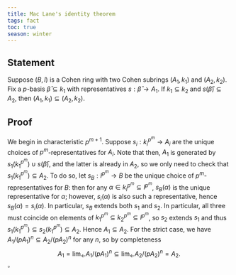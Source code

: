 ```yaml
---
title: Mac Lane's identity theorem
tags: fact
toc: true
season: winter
---
```

## Statement
Suppose $(B,l)$ is a Cohen ring with two Cohen subrings $(A_1,k_1)$ and $(A_2,k_2)$. Fix a $p$-basis $\bar \beta \subseteq k_1$ with representatives $s: \bar \beta \to A_1$. If $k_1 \subseteq k_2$ and $s(\bar \beta) \subseteq A_2$, then $(A_1,k_1) \subseteq (A_2,k_2)$.

## Proof
We begin in characteristic $p^{m+1}$. Suppose $s_i: k_i^{p^m} \to A_i$ are the unique choices of $p^m$-representatives for $A_i$. Note that then, $A_1$ is generated by $s_1(k_1^{p^m}) \cup s(\bar \beta)$, and the latter is already in $A_2$, so we only need to check that $s_1(k_1^{p^m}) \subseteq A_2$. To do so, let $s_B: l^{p^m} \to B$ be the unique choice of $p^m$-representatives for $B$: then for any $\alpha \in k_i^{p^m} \subseteq l^{p^m}$, $s_B(\alpha)$ is the unique representative for $\alpha$; however, $s_i(\alpha)$ is also such a representative, hence $s_B(\alpha) = s_i(\alpha)$. In particular, $s_B$ extends both $s_1$ and $s_2$. In particular, all three must coincide on elements of $k_1^{p^m} \subseteq k_2^{p^m} \subseteq l^{p^m}$, so $s_2$ extends $s_1$ and thus $s_1(k_1^{p^m}) \subseteq s_2(k_1^{p^m}) \subseteq A_2$. Hence $A_1 \subseteq A_2$.
For the strict case, we have $A_1/(pA_1)^n \subseteq A_2/(pA_2)^n$ for any $n$, so by completeness $$A_1 = \lim_{\leftarrow} A_1/(pA_1)^n \subseteq \lim_{\leftarrow} A_2/(pA_2)^n = A_2.$$ $\square$

